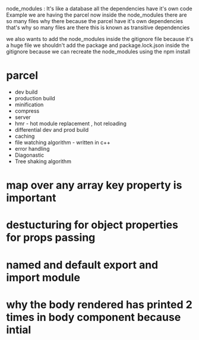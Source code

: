 node_modules  :  It's like a database all the dependencies have it's own code Example we are having the parcel now inside the node_modules there are so many files why there because the parcel have it's own dependencies that's why so many files are there this is known as transitive dependencies 

we also wants to add the node_modules inside the gitignore file because it's a huge file we shouldn't add the package and package.lock.json inside the gitignore because we can recreate the node_modules using the npm install 

# parcel 
- dev build
- production build 
- minification 
- compress 
- server 
- hmr - hot module replacement , hot reloading 
- differential dev and prod build 
- caching 
- file watching algorithm - written in c++ 
- error handling
- Diagonastic
- Tree shaking algorithm 


# map over any array key property is important
# destucturing for object properties for props passing 
# named and default export and import module 


 # why the body rendered has printed 2 times in body component because intial 